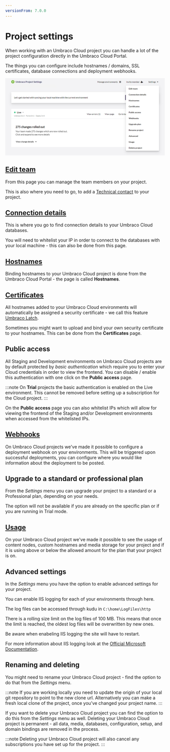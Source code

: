 ```yaml
---
versionFrom: 7.0.0
---
```


# Project settings

When working with an Umbraco Cloud project you can handle a lot of the project configuration directly in the Umbraco Cloud Portal.

The things you can configure include hostnames / domains, SSL certificates, database connections and deployment webhooks.

![settings](images/project-settings.png)

## [Edit team](../Team-Members)

From this page you can manage the team members on your project.

This is also where you need to go, to add a [Technical contact](../Team-Members/Technical-Contact.md) to your project.

## [Connection details](../../Databases)

This is where you go to find connection details to your Umbraco Cloud databases.

You will need to whitelist your IP in order to connect to the databases with your local machine - this can also be done from this page.

## [Hostnames](../Manage-Hostnames) 

Binding hostnames to your Umbraco Cloud project is done from the Umbraco Cloud Portal - the page is called **Hostnames**.

## [Certificates](../Manage-Hostnames/Security-Certificates)

All hostnames added to your Umbraco Cloud environments will automatically be assigned a security certificate - we call this feature [Umbraco Latch](../Umbraco-Latch).

Sometimes you might want to upload and bind your own security certificate to your hostnames. This can be  done from the **Certificates** page.

## Public access

All Staging and Development environments on Umbraco Cloud projects are by default protected by *basic authentication* which require you to enter your Cloud credentials in order to view the frontend. You can disable / enable this authentication with one click on the **Public access** page.

:::note
On **Trial** projects the basic authentication is enabled on the Live environment. This cannot be removed before setting up a subscription for the Cloud project.
:::

On the **Public access** page you can also whitelist IPs which will allow for viewing the frontend of the Staging and/or Development environments when accessed from the whitelisted IPs.

## [Webhooks](../../Deployment/Deployment-webhook)

On Umbraco Cloud projects we've made it possible to configure a deployment webhook on your environments. This will be triggered upon successful deployments, you can configure where you would like information about the deployment to be posted.

## Upgrade to a standard or professional plan

From the *Settings* menu you can upgrade your project to a standard or a Professional plan, depending on your needs.

The option will not be available if you are already on the specific plan or if you are running in Trial mode.

## [Usage](../Usage/)

On your Umbraco Cloud project we've made it possible to see the usage of content nodes, custom hostnames and media storage for your project and if it is using above or below the allowed amount for the plan that your project is on.

## Advanced settings

In the *Settings* menu you have the option to enable advanced settings for your project.

You can enable IIS logging for each of your environments through here.

The log files can be accessed through kudu in `C:\home\LogFiles\http`

There is a rolling size limit on the log files of 100 MB. This means that once the limit is reached, the oldest log files will be overwritten by new ones.

Be aware when enabeling IIS logging the site will have to restart.

For more information about IIS logging look at the [Official Microsoft Documentation](https://docs.microsoft.com/en-us/iis/configuration/system.webserver/httplogging).

## Renaming and deleting

You might need to rename your Umbraco Cloud project - find the option to do that from the *Settings* menu.

:::note
If you are working locally you need to update the origin of your local git repository to point to the new clone url. Alternatively you can make a fresh local clone of the project, once you’ve changed your project name.
:::

If you want to delete your Umbraco Cloud project you can find the option to do this from the *Settings* menu as well. Deleting your Umbraco Cloud project is permanent - all data, media, databases, configuration, setup, and domain bindings are removed in the process.

:::note
Deleting your Umbraco Cloud project will also cancel any subscriptions you have set up for the project.
:::
